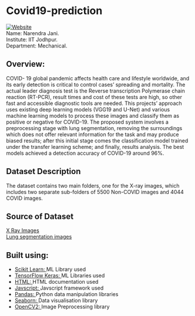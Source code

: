 # Covid19-prediction
[![Website](https://img.shields.io/badge/Google%20Chrome-4285F4?style=for-the-badge&logo=GoogleChrome&logoColor=white)](https://narendra-027.github.io/covid19.github.io/)  
Name: Narendra Jani.  
Institute: IIT Jodhpur.  
Department: Mechanical.  
## Overview:
COVID- 19 global pandemic affects health care and lifestyle worldwide, and its early detection is critical to control cases’ spreading and mortality. The actual leader diagnosis test is the Reverse transcription Polymerase chain reaction (RT-PCR), result times and cost of these tests are high, so other fast and accessible diagnostic tools are needed. This projects’ approach uses existing deep learning models (VGG19 and U-Net) and various machine learning models to process these images and classify them as positive or negative for COVID-19. The proposed system involves a preprocessing stage with lung segmentation, removing the surroundings which does not offer relevant information for the task and may produce biased results; after this initial stage comes the classification model trained under the transfer learning scheme; and finally, results analysis. The best models achieved a detection accuracy of COVID-19 around 96%.  
## Dataset Description
The dataset contains two main folders, one for the X-ray images, which includes two separate sub-folders of 5500 Non-COVID images and 4044 COVID images.
## Source of Dataset
[X Ray Images](https://data.mendeley.com/datasets/8h65ywd2jr/3)\
[Lung segmentation images](https://www.kaggle.com/code/nikhilpandey360/lung-segmentation-from-chest-x-ray-dataset/data)
## Built using:
- [Scikit Learn: ](https://scikit-learn.org/stable/) ML Library used
- [TensorFlow Keras: ](https://www.tensorflow.org/api_docs/python/tf/keras) ML Libraries used
- [HTML: ](https://developer.mozilla.org/en-US/docs/Web/HTML) HTML documentation used
- [Javscript: ](https://developer.mozilla.org/en-US/docs/Web/JavaScript) Javscript framework used
- [Pandas: ](https://pandas.pydata.org/) Python data manipulation libraries
- [Seaborn: ](https://seaborn.pydata.org/) Data visualisation library
- [OpenCV2: ](https://pypi.org/project/opencv-python/) Image Preprocessing library




